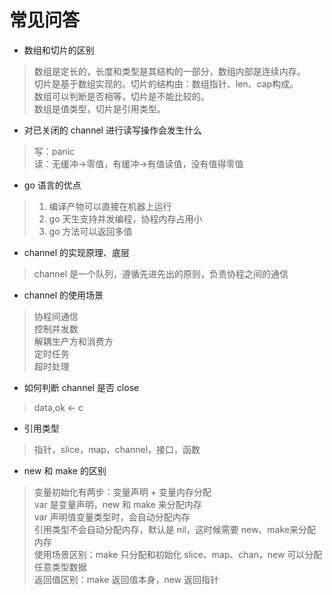 # 常见问答

- 数组和切片的区别
> 数组是定长的，长度和类型是其结构的一部分，数组内部是连续内存。  
> 切片是基于数组实现的。切片的结构由：数组指针、len、cap构成。  
> 数组可以判断是否相等，切片是不能比较的。  
> 数组是值类型，切片是引用类型。

- 对已关闭的 channel 进行读写操作会发生什么
> 写：panic  
> 读：无缓冲->零值，有缓冲->有值读值，没有值得零值

- go 语言的优点
> 1. 编译产物可以直接在机器上运行  
> 2. go 天生支持并发编程，协程内存占用小  
> 3. go 方法可以返回多值

- channel 的实现原理、底层
> channel 是一个队列，遵循先进先出的原则，负责协程之间的通信

- channel 的使用场景
> 协程间通信  
> 控制并发数  
> 解耦生产方和消费方  
> 定时任务  
> 超时处理

- 如何判断 channel 是否 close
> data,ok <- c

- 引用类型
> 指针，slice，map，channel，接口，函数

- new 和 make 的区别
> 变量初始化有两步：变量声明 + 变量内存分配  
> var 是变量声明，new 和 make 来分配内存  
> var 声明值变量类型时，会自动分配内存  
> 引用类型不会自动分配内存，默认是 nil，这时候需要 new、make来分配内存  
> 使用场景区别：make 只分配和初始化 slice、map、chan，new 可以分配任意类型数据  
> 返回值区别：make 返回值本身，new 返回指针
